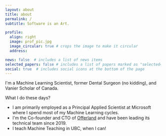 ```yaml
---
layout: about
title: about
permalink: /
subtitle: Software is an Art.

profile:
  align: right
  image: prof_pic.jpg
  image_circular: true # crops the image to make it circular
  address: 

news: false  # includes a list of news items
selected_papers: false # includes a list of papers marked as "selected={true}"
social: true  # includes social icons at the bottom of the page
---
```


I'm a Machine Learning Scientist, former Dental Surgeon (no kidding), and Vanier Scholar of Canada. 

What I do these days?
- I am primarily employed as a Principal Applied Scientist at Microsoft where I spend most of my Machine Learning cycles.
- I'm the Co-founder and CTO of [Offerland](https://offerland.ca/) and have been leading its technical team since 2019.
- I teach Machine Teaching in UBC, when I can!


<br>
<br>
<br>
